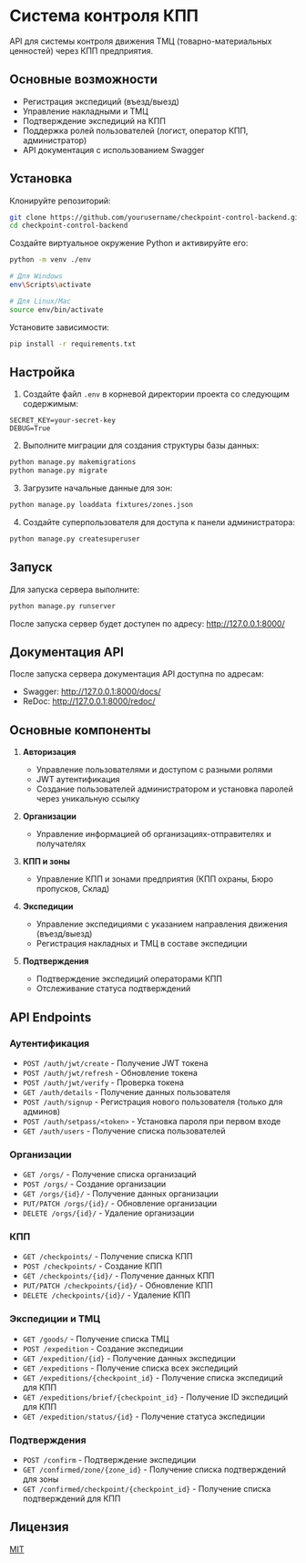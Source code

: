 # Система контроля КПП

API для системы контроля движения ТМЦ (товарно-материальных ценностей) через КПП предприятия.

## Основные возможности

* Регистрация экспедиций (въезд/выезд)
* Управление накладными и ТМЦ
* Подтверждение экспедиций на КПП
* Поддержка ролей пользователей (логист, оператор КПП, администратор)
* API документация с использованием Swagger

## Установка

Клонируйте репозиторий:

```bash
git clone https://github.com/yourusername/checkpoint-control-backend.git
cd checkpoint-control-backend
```

Создайте виртуальное окружение Python и активируйте его:

```bash
python -m venv ./env

# Для Windows
env\Scripts\activate

# Для Linux/Mac
source env/bin/activate
```

Установите зависимости:

```bash
pip install -r requirements.txt
```

## Настройка

1. Создайте файл `.env` в корневой директории проекта со следующим содержимым:

```
SECRET_KEY=your-secret-key
DEBUG=True
```

2. Выполните миграции для создания структуры базы данных:

```bash
python manage.py makemigrations
python manage.py migrate
```

3. Загрузите начальные данные для зон:

```bash
python manage.py loaddata fixtures/zones.json
```

4. Создайте суперпользователя для доступа к панели администратора:

```bash
python manage.py createsuperuser
```

## Запуск

Для запуска сервера выполните:

```bash
python manage.py runserver
```

После запуска сервер будет доступен по адресу: http://127.0.0.1:8000/

## Документация API

После запуска сервера документация API доступна по адресам:
- Swagger: http://127.0.0.1:8000/docs/
- ReDoc: http://127.0.0.1:8000/redoc/

## Основные компоненты

1. **Авторизация** 
   - Управление пользователями и доступом с разными ролями
   - JWT аутентификация
   - Создание пользователей администратором и установка паролей через уникальную ссылку

2. **Организации** 
   - Управление информацией об организациях-отправителях и получателях

3. **КПП и зоны** 
   - Управление КПП и зонами предприятия (КПП охраны, Бюро пропусков, Склад)

4. **Экспедиции** 
   - Управление экспедициями с указанием направления движения (въезд/выезд)
   - Регистрация накладных и ТМЦ в составе экспедиции

5. **Подтверждения** 
   - Подтверждение экспедиций операторами КПП
   - Отслеживание статуса подтверждений

## API Endpoints

### Аутентификация
- `POST /auth/jwt/create` - Получение JWT токена
- `POST /auth/jwt/refresh` - Обновление токена
- `POST /auth/jwt/verify` - Проверка токена
- `GET /auth/details` - Получение данных пользователя
- `POST /auth/signup` - Регистрация нового пользователя (только для админов)
- `POST /auth/setpass/<token>` - Установка пароля при первом входе
- `GET /auth/users` - Получение списка пользователей

### Организации
- `GET /orgs/` - Получение списка организаций
- `POST /orgs/` - Создание организации
- `GET /orgs/{id}/` - Получение данных организации
- `PUT/PATCH /orgs/{id}/` - Обновление организации
- `DELETE /orgs/{id}/` - Удаление организации

### КПП
- `GET /checkpoints/` - Получение списка КПП
- `POST /checkpoints/` - Создание КПП
- `GET /checkpoints/{id}/` - Получение данных КПП
- `PUT/PATCH /checkpoints/{id}/` - Обновление КПП
- `DELETE /checkpoints/{id}/` - Удаление КПП

### Экспедиции и ТМЦ
- `GET /goods/` - Получение списка ТМЦ
- `POST /expedition` - Создание экспедиции
- `GET /expedition/{id}` - Получение данных экспедиции
- `GET /expeditions` - Получение списка всех экспедиций
- `GET /expeditions/{checkpoint_id}` - Получение списка экспедиций для КПП
- `GET /expeditions/brief/{checkpoint_id}` - Получение ID экспедиций для КПП
- `GET /expedition/status/{id}` - Получение статуса экспедиции

### Подтверждения
- `POST /confirm` - Подтверждение экспедиции
- `GET /confirmed/zone/{zone_id}` - Получение списка подтверждений для зоны
- `GET /confirmed/checkpoint/{checkpoint_id}` - Получение списка подтверждений для КПП

## Лицензия

[MIT](https://choosealicense.com/licenses/mit/)
